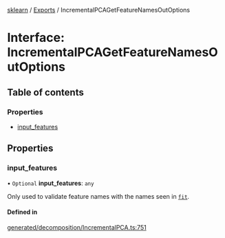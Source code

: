 [sklearn](../readme.md) / [Exports](../modules.md) / IncrementalPCAGetFeatureNamesOutOptions

# Interface: IncrementalPCAGetFeatureNamesOutOptions

## Table of contents

### Properties

- [input\_features](IncrementalPCAGetFeatureNamesOutOptions.md#input_features)

## Properties

### input\_features

• `Optional` **input\_features**: `any`

Only used to validate feature names with the names seen in [`fit`](#sklearn.decomposition.IncrementalPCA.fit "sklearn.decomposition.IncrementalPCA.fit").

#### Defined in

[generated/decomposition/IncrementalPCA.ts:751](https://github.com/transitive-bullshit/scikit-learn-ts/blob/367336a/packages/sklearn/src/generated/decomposition/IncrementalPCA.ts#L751)
